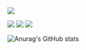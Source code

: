 <img src="https://capsule-render.vercel.app/api?type=Waving&color=auto&height=300&section=header&text=welcome&fontSize=70" />

<a href="https://pytorch.org/" target="_blank"><img src="https://img.shields.io/badge/PyTorch-000000?style=flat&logo=PyTorch&logoColor=#EE4C2C"/></a>
<a href="https://pytorch.org/" target="_blank"><img src="https://img.shields.io/badge/Python-000000?style=flat&logo=Python&logoColor=#3776AB"/></a>
<a href="https://pytorch.org/" target="_blank"><img src="https://img.shields.io/badge/TensorFlow-000000?style=flat&logo=TensorFlow&logoColor=#FF6F00"/></a>

![Anurag's GitHub stats](https://github-readme-stats.vercel.app/api?username=Bluewolf31666&show_icons=true&theme=radical)
